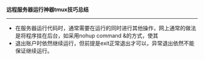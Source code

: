 **远程服务器运行神器tmux技巧总结**
**********************************************
- 在服务器运行代码时，通常需要在运行的同时进行其他操作，网上通常的做法是将程序挂在后台，如采用nohup command &的方式，使其
- 退出账户时依然继续运行，但前提是exit正常退出才可以，异常退出依然不能保证继续运行。